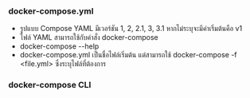 ### docker-compose.yml

- รูปแบบ Compose YAML มีเวอร์ชัน 1, 2, 2.1, 3, 3.1 หากไม่ระบุจะมีค่าเริ่มต้นคือ v1
- ไฟล์ YAML สามารถใช้กับคำสั่ง docker-compose
- docker-compose --help
- docker-compose.yml เป็นชื่อไฟล์เริ่มต้น แต่สามารถใช้ docker-compose -f <file.yml> ซึ่งระบุไฟล์ที่ต้องการ

### docker-compose CLI

